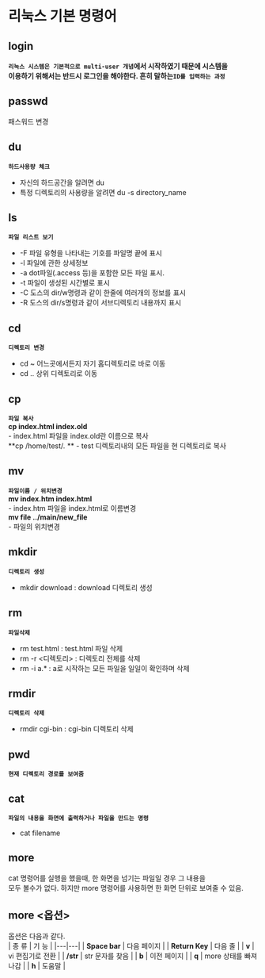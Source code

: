 # 리눅스 기본 명령어

## login
**`리눅스 시스템은 기본적으로 multi-user 개념`**에서 시작하였기 때문에 시스템을  
이용하기 위해서는 반드시 로그인을 해야한다. 흔히 말하는**`ID를 입력하는 과정`**

## passwd
패스워드 변경

## du
**`하드사용량 체크`**  
- 자신의 하드공간을 알려면 du
- 특정 디렉토리의 사용량을 알려면 du -s directory_name

## ls
**`파일 리스트 보기`**
- -F 파일 유형을 나타내는 기호를 파일명 끝에 표시
- -l 파일에 관한 상세정보
- -a dot파일(.access 등)을 포함한 모든 파일 표시.
- -t 파일이 생성된 시간별로 표시
- -C 도스의 dir/w명령과 같이 한줄에 여러개의 정보를 표시
- -R 도스의 dir/s명령과 같이 서브디렉토리 내용까지 표시

## cd
**`디렉토리 변경`**
- cd ~  어느곳에서든지 자기 홈디렉토리로 바로 이동
- cd .. 상위 디렉토리로 이동

## cp
**`파일 복사`**  
**cp index.html index.old**  
	- index.html 파일을 index.old란 이름으로 복사  
**cp /home/test/*.* ** 
	- test 디렉토리내의 모든 파일을 현 디렉토리로 복사

## mv
**`파일이름 / 위치변경`**  
**mv index.htm index.html**  
	- index.htm 파일을 index.html로 이름변경  
**mv file ../main/new_file**  
	- 파일의 위치변경

## mkdir
**`디렉토리 생성`**  
- mkdir download : download 디렉토리 생성

## rm
**`파일삭제`**  
- rm test.html : test.html 파일 삭제
- rm -r <디렉토리> : 디렉토리 전체를 삭제
- rm -i a.* : a로 시작하는 모든 파일을 일일이 확인하며 삭제

## rmdir
**`디렉토리 삭제`**  
- rmdir cgi-bin : cgi-bin 디렉토리 삭제

## pwd
**`현재 디렉토리 경로를 보여줌`**

## cat
**`파일의 내용을 화면에 출력하거나 파일을 만드는 명령`**
- cat filename

## more
cat 명령어를 실행을 했을때, 한 화면을 넘기는 파일일 경우 그 내용을  
모두 볼수가 없다. 하지만 more 명령어를 사용하면 한 화면 단위로 보여줄 수 있음.  
## more <옵션>  
옵션은 다음과 같다.  
| 종 류 | 기 능 |
|---|---|
| **Space bar** | 다음 페이지 |
| **Return Key** | 다음 줄 |
| **v** | vi 편집기로 전환 |
| **/str** | str 문자를 찾음 |
| **b** | 이전 페이지 |
| **q** | more 상태를 빠져나감 |
| **h** | 도움말 |
